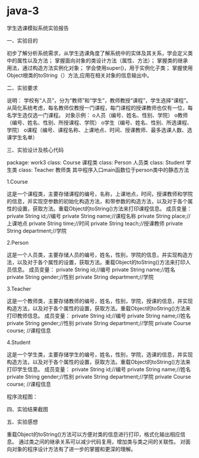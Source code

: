 # java-3
学生选课模拟系统实验报告

一、实验目的

初步了解分析系统需求，从学生选课角度了解系统中的实体及其关系，学会定义类中的属性以及方法；
掌握面向对象的类设计方法（属性、方法）；
掌握类的继承用法，通过构造方法实例化对象；
学会使用super()，用于实例化子类；
掌握使用Object根类的toString（）方法,应用在相关对象的信息输出中。

二、实验要求

说明： 学校有“人员”，分为“教师”和“学生”，教师教授“课程”，学生选择“课程”。从简化系统考虑，每名教师仅教授一门课程，每门课程的授课教师也仅有一位，每名学生选仅选一门课程。
对象示例：
o人员（编号、姓名、性别、学院）
o教师（编号、姓名、性别、所授课程、学院）
o学生（编号、姓名、性别、所选课程、学院）
o课程（编号、课程名称、上课地点、时间、授课教师、最多选课人数、选课学生名单）


三、实验设计及核心代码

package: work3
class: Course 课程类
class: Person 人员类
class: Student 学生类
class: Teacher 教师类
其中程序入口main函数位于person类中的静态方法

1.Course

这是一个课程类，主要存储课程的编号，名称，上课地点，时间，授课教师和学院的信息，并实现空参数的初始化构造方法，和带参数的构造方法，以及对于各个属性的设置，获取方法。重载Object的toString()方法来打印课程信息。
成员变量：
private String id;//编号
	private String name;//课程名称
	private String place;//上课地点
	private String time;//时间
	private String teach;//授课教师
	private String department;//学院
	
2.Person

这是一个人员类，主要存储人员的编号，姓名，性别，学院的信息，并实现构造方法，以及对于各个属性的设置，获取方法。重载Object的toString()方法来打印人员信息。
成员变量：
	private String id;//编号
	private String name;//姓名
	private String gender;//性别
	private String department;//学院
	
3.Teacher

这是一个教师类，主要存储教师的编号，姓名，性别，学院，授课的信息，并实现构造方法，以及对于各个属性的设置，获取方法。重载Object的toString()方法来打印教师信息。
成员变量：
	private String id;//编号
	private String name;//姓名
	private String gender;//性别
	private String department;//学院
private Course course; //课程信息

4.Student

这是一个学生类，主要存储学生的编号，姓名，性别，学院，选课的信息，并实现构造方法，以及对于各个属性的设置，获取方法。重载Object的toString()方法来打印学生信息。
成员变量：
	private String id;//编号
	private String name;//姓名
	private String gender;//性别
	private String department;//学院
private Course course; //课程信息

程序流程图：



四、实验结果截图


五、实验感想

重载Object的toString()方法可以方便对类的信息进行打印，格式化输出相应信息。
通过类之间的继承关系可以减少代码复用，增加类与类之间的关联性。
对面向对象的程序设计方法有了进一步的掌握和更深的理解。

